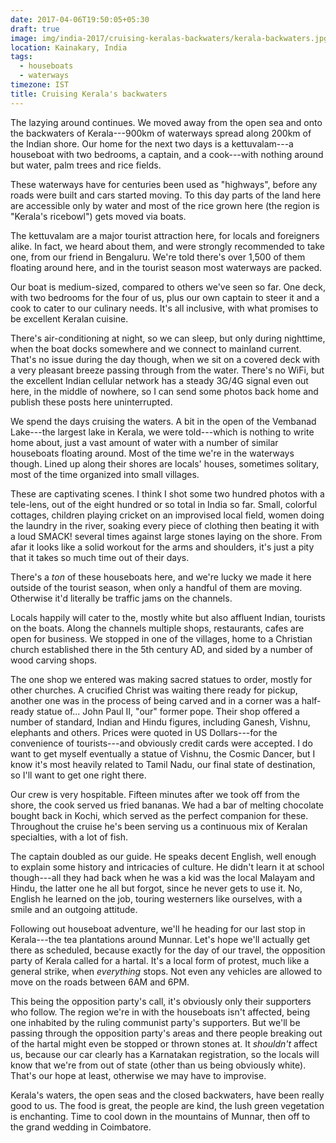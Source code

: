 ```yaml
---
date: 2017-04-06T19:50:05+05:30
draft: true
image: img/india-2017/cruising-keralas-backwaters/kerala-backwaters.jpg
location: Kainakary, India
tags:
  - houseboats
  - waterways
timezone: IST
title: Cruising Kerala's backwaters
---
```


The lazying around continues. We moved away from the open sea and onto the backwaters of Kerala---900km of waterways spread along 200km of the Indian shore. Our home for the next two days is a kettuvalam---a houseboat with two bedrooms, a captain, and a cook---with nothing around but water, palm trees and rice fields.

<!--more-->

These waterways have for centuries been used as "highways", before any roads were built and cars started moving. To this day parts of the land here are accessible only by water and most of the rice grown here (the region is "Kerala's ricebowl") gets moved via boats.

The kettuvalam are a major tourist attraction here, for locals and foreigners alike. In fact, we heard about them, and were strongly recommended to take one, from our friend in Bengaluru. We're told there's over 1,500 of them floating around here, and in the tourist season most waterways are packed.

Our boat is medium-sized, compared to others we've seen so far. One deck, with two bedrooms for the four of us, plus our own captain to steer it and a cook to cater to our culinary needs. It's all inclusive, with what promises to be excellent Keralan cuisine.

There's air-conditioning at night, so we can sleep, but only during nighttime, when the boat docks somewhere and we connect to mainland current. That's no issue during the day though, when we sit on a covered deck with a very pleasant breeze passing through from the water. There's no WiFi, but the excellent Indian cellular network has a steady 3G/4G signal even out here, in the middle of nowhere, so I can send some photos back home and publish these posts here uninterrupted.

We spend the days cruising the waters. A bit in the open of the Vembanad Lake---the largest lake in Kerala, we were told---which is nothing to write home about, just a vast amount of water with a number of similar houseboats floating around. Most of the time we're in the waterways though. Lined up along their shores are locals' houses, sometimes solitary, most of the time organized into small villages.

These are captivating scenes. I think I shot some two hundred photos with a tele-lens, out of the eight hundred or so total in India so far. Small, colorful cottages, children playing cricket on an improvised local field, women doing the laundry in the river, soaking every piece of clothing then beating it with a loud SMACK! several times against large stones laying on the shore. From afar it looks like a solid workout for the arms and shoulders, it's just a pity that it takes so much time out of their days.

There's a _ton_ of these houseboats here, and we're lucky we made it here outside of the tourist season, when only a handful of them are moving. Otherwise it'd literally be traffic jams on the channels.

Locals happily will cater to the, mostly white but also affluent Indian, tourists on the boats. Along the channels multiple shops, restaurants, cafes are open for business. We stopped in one of the villages, home to a Christian church established there in the 5th century AD, and sided by a number of wood carving shops.

The one shop we entered was making sacred statues to order, mostly for other churches. A crucified Christ was waiting there ready for pickup, another one was in the process of being carved and in a corner was a half-ready statue of... John Paul II, "our" former pope. Their shop offered a number of standard, Indian and Hindu figures, including Ganesh, Vishnu, elephants and others. Prices were quoted in US Dollars---for the convenience of tourists---and obviously credit cards were accepted. I do want to get myself eventually a statue of Vishnu, the Cosmic Dancer, but I know it's most heavily related to Tamil Nadu, our final state of destination, so I'll want to get one right there.

Our crew is very hospitable. Fifteen minutes after we took off from the shore, the cook served us fried bananas. We had a bar of melting chocolate bought back in Kochi, which served as the perfect companion for these. Throughout the cruise he's been serving us a continuous mix of Keralan specialties, with a lot of fish.

The captain doubled as our guide. He speaks decent English, well enough to explain some history and intricacies of culture. He didn't learn it at school though---all they had back when he was a kid was the local Malayam and Hindu, the latter one he all but forgot, since he never gets to use it. No, English he learned on the job, touring westerners like ourselves, with a smile and an outgoing attitude.

Following out houseboat adventure, we'll he heading for our last stop in Kerala---the tea plantations around Munnar. Let's hope we'll actually get there as scheduled, because exactly for the day of our travel, the opposition party of Kerala called for a hartal. It's a local form of protest, much like a general strike, when _everything_ stops. Not even any vehicles are allowed to move on the roads between 6AM and 6PM.

This being the opposition party's call, it's obviously only their supporters who follow. The region we're in with the houseboats isn't affected, being one inhabited by the ruling communist party's supporters. But we'll be passing through the opposition party's areas and there people breaking out of the hartal might even be stopped or thrown stones at. It _shouldn't_ affect us, because our car clearly has a Karnatakan registration, so the locals will know that we're from out of state (other than us being obviously white). That's our hope at least, otherwise we may have to improvise.

Kerala's waters, the open seas and the closed backwaters, have been really good to us. The food is great, the people are kind, the lush green vegetation is enchanting. Time to cool down in the mountains of Munnar, then off to the grand wedding in Coimbatore.
